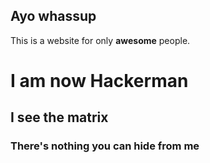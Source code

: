 ## Ayo whassup

This is a website for only **awesome** people.

# I am now Hackerman
## I see the matrix
### There's nothing you can hide from me

